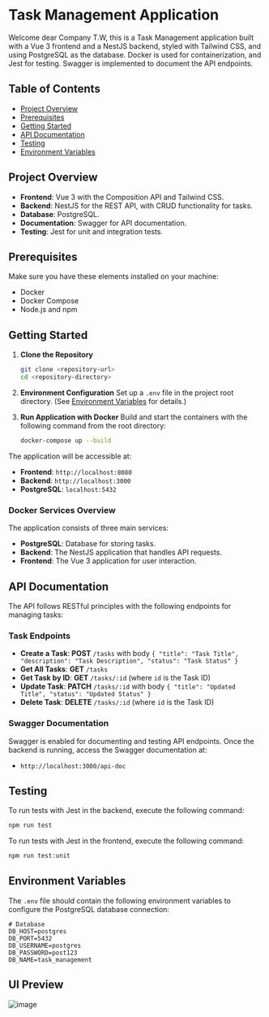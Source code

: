 # Task Management Application

Welcome dear Company T.W, this is a Task Management application built with a Vue 3 frontend and a NestJS backend, styled with Tailwind CSS, and using PostgreSQL as the database. Docker is used for containerization, and Jest for testing. Swagger is implemented to document the API endpoints.

## Table of Contents
- [Project Overview](#project-overview)
- [Prerequisites](#prerequisites)
- [Getting Started](#getting-started)
- [API Documentation](#api-documentation)
- [Testing](#testing)
- [Environment Variables](#environment-variables)

## Project Overview

- **Frontend**: Vue 3 with the Composition API and Tailwind CSS.
- **Backend**: NestJS for the REST API, with CRUD functionality for tasks.
- **Database**: PostgreSQL.
- **Documentation**: Swagger for API documentation.
- **Testing**: Jest for unit and integration tests.

## Prerequisites

Make sure you have these elements installed on your machine:
- Docker
- Docker Compose
- Node.js and npm

## Getting Started

1. **Clone the Repository**
   ```bash
   git clone <repository-url>
   cd <repository-directory>
   ```

2. **Environment Configuration**
   Set up a `.env` file in the project root directory. (See [Environment Variables](#environment-variables) for details.)

3. **Run Application with Docker**
   Build and start the containers with the following command from the root directory:
   ```bash
   docker-compose up --build
   ```

The application will be accessible at:
- **Frontend**: `http://localhost:8080`
- **Backend**: `http://localhost:3000`
- **PostgreSQL**: `localhost:5432`

### Docker Services Overview
The application consists of three main services:
- **PostgreSQL**: Database for storing tasks.
- **Backend**: The NestJS application that handles API requests.
- **Frontend**: The Vue 3 application for user interaction.

## API Documentation

The API follows RESTful principles with the following endpoints for managing tasks:

### Task Endpoints

- **Create a Task**: **POST** `/tasks` with body `{ "title": "Task Title", "description": "Task Description", "status": "Task Status" }`
- **Get All Tasks**: **GET** `/tasks`
- **Get Task by ID**: **GET** `/tasks/:id` (where `id` is the Task ID)
- **Update Task**: **PATCH** `/tasks/:id` with body `{ "title": "Updated Title", "status": "Updated Status" }`
- **Delete Task**: **DELETE** `/tasks/:id` (where `id` is the Task ID)

### Swagger Documentation
Swagger is enabled for documenting and testing API endpoints. Once the backend is running, access the Swagger documentation at:
- `http://localhost:3000/api-doc`

## Testing

To run tests with Jest in the backend, execute the following command:
```bash
npm run test
```
To run tests with Jest in the frontend, execute the following command:
```bash
npm run test:unit
```

## Environment Variables

The `.env` file should contain the following environment variables to configure the PostgreSQL database connection:

```plaintext
# Database
DB_HOST=postgres
DB_PORT=5432
DB_USERNAME=postgres
DB_PASSWORD=post123
DB_NAME=task_management
```

## UI Preview

![image](https://github.com/user-attachments/assets/24e1cd0d-c329-422c-8350-34653eb7618c)



